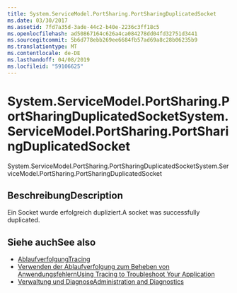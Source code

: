 ```yaml
---
title: System.ServiceModel.PortSharing.PortSharingDuplicatedSocket
ms.date: 03/30/2017
ms.assetid: 7fd7a35d-3ade-44c2-b40e-2236c3ff18c5
ms.openlocfilehash: ad50867164c626a4ca084278dd04fd32751d3441
ms.sourcegitcommit: 5b6d778ebb269ee6684fb57ad69a8c28b06235b9
ms.translationtype: MT
ms.contentlocale: de-DE
ms.lasthandoff: 04/08/2019
ms.locfileid: "59106625"
---
```

# <a name="systemservicemodelportsharingportsharingduplicatedsocket"></a><span data-ttu-id="2f4a8-102">System.ServiceModel.PortSharing.PortSharingDuplicatedSocket</span><span class="sxs-lookup"><span data-stu-id="2f4a8-102">System.ServiceModel.PortSharing.PortSharingDuplicatedSocket</span></span>
<span data-ttu-id="2f4a8-103">System.ServiceModel.PortSharing.PortSharingDuplicatedSocket</span><span class="sxs-lookup"><span data-stu-id="2f4a8-103">System.ServiceModel.PortSharing.PortSharingDuplicatedSocket</span></span>  
  
## <a name="description"></a><span data-ttu-id="2f4a8-104">Beschreibung</span><span class="sxs-lookup"><span data-stu-id="2f4a8-104">Description</span></span>  
 <span data-ttu-id="2f4a8-105">Ein Socket wurde erfolgreich dupliziert.</span><span class="sxs-lookup"><span data-stu-id="2f4a8-105">A socket was successfully duplicated.</span></span>  
  
## <a name="see-also"></a><span data-ttu-id="2f4a8-106">Siehe auch</span><span class="sxs-lookup"><span data-stu-id="2f4a8-106">See also</span></span>

- [<span data-ttu-id="2f4a8-107">Ablaufverfolgung</span><span class="sxs-lookup"><span data-stu-id="2f4a8-107">Tracing</span></span>](../../../../../docs/framework/wcf/diagnostics/tracing/index.md)
- [<span data-ttu-id="2f4a8-108">Verwenden der Ablaufverfolgung zum Beheben von Anwendungsfehlern</span><span class="sxs-lookup"><span data-stu-id="2f4a8-108">Using Tracing to Troubleshoot Your Application</span></span>](../../../../../docs/framework/wcf/diagnostics/tracing/using-tracing-to-troubleshoot-your-application.md)
- [<span data-ttu-id="2f4a8-109">Verwaltung und Diagnose</span><span class="sxs-lookup"><span data-stu-id="2f4a8-109">Administration and Diagnostics</span></span>](../../../../../docs/framework/wcf/diagnostics/index.md)
